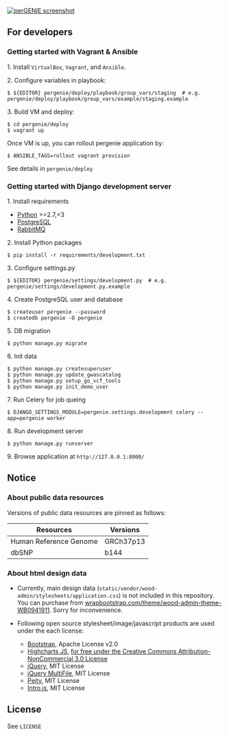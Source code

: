 [![perGENIE screenshot](http://knmkr.info/img/portfolio/pergenie.png)](http://pergenie.org/)

## For developers

### Getting started with Vagrant & Ansible

1\. Install `VirtualBox`, `Vagrant`, and `Ansible`.

2\. Configure variables in playbook:

```
$ ${EDITOR} pergenie/deploy/playbook/group_vars/staging  # e.g. pergenie/deploy/playbook/group_vars/example/staging.example
```

3\. Build VM and deploy:

```
$ cd pergenie/deploy
$ vagrant up
```

Once VM is up, you can rollout pergenie application by:

```
$ ANSIBLE_TAGS=rollout vagrant provision
```

See details in `pergenie/deploy`


### Getting started with Django development server

1\. Install requirements

- [Python](https://www.python.org/) >=2.7,<3
- [PostgreSQL](http://www.postgresql.org/)
- [RabbitMQ](https://www.rabbitmq.com/)

2\. Install Python packages

```
$ pip install -r requirements/development.txt
```

3\. Configure settings.py

```
$ ${EDITOR} pergenie/settings/development.py  # e.g. pergenie/settings/development.py.example
```

4\. Create PostgreSQL user and database

```
$ createuser pergenie --password
$ createdb pergenie -O pergenie
```

5\. DB migration

```
$ python manage.py migrate
```

6\. Init data

```
$ python manage.py createsuperuser
$ python manage.py update_gwascatalog
$ python manage.py setup_go_vcf_tools
$ python manage.py init_demo_user
```

7\. Run Celery for job queing

```
$ DJANGO_SETTINGS_MODULE=pergenie.settings.development celery --app=pergenie worker
```

8\. Run development server

```
$ python manage.py runserver
```

9\. Browse application at `http://127.0.0.1:8000/`


## Notice

### About public data resources

Versions of public data resources are pinned as follows:

| Resources              | Versions         |
|------------------------|------------------|
| Human Reference Genome | GRCh37p13        |
| dbSNP                  | b144             |


### About html design data

- Currently, main design data (`static/vendor/wood-admin/stylesheets/application.css`) is not included in this repository. You can purchase from [wrapbootstrap.com/theme/wood-admin-theme-WB0941911](//wrapbootstrap.com/theme/wood-admin-theme-WB0941911). Sorry for inconvenience.

- Following open source stylesheet/image/javascript products are used under the each license:
  - [Bootstrap](//getbootstrap.com/), Apache License v2.0
  - [Highcharts JS](//www.highcharts.com/), [for free under the Creative Commons Attribution-NonCommercial 3.0 License](//shop.highsoft.com/highcharts.html)
  - [jQuery](//jquery.com/), MIT License
  - [jQuery MultiFile](//www.fyneworks.com/jquery/multifile/), MIT License
  - [Peity](//benpickles.github.io/peity/), MIT License
  - [Intro.js](//usablica.github.io/intro.js/), MIT License


## License

See `LICENSE`
